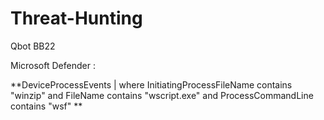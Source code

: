 # Threat-Hunting

Qbot BB22

Microsoft Defender :

**DeviceProcessEvents
| where InitiatingProcessFileName contains "winzip" and 
FileName contains "wscript.exe" and
ProcessCommandLine contains "wsf"
**
